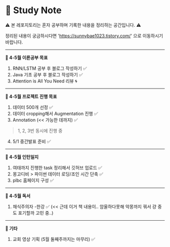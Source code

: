 # 📝 Study Note

⚠️ 본 레포지토리는 혼자 공부하며 기록한 내용을 정리하는 공간입니다. ⚠️

정리된 내용이 궁금하시다면 'https://sunnybae1023.tistory.com/' 으로 이동하시기 바랍니다.

---
**📍 4-5월 이론공부 목표**

1. RNN/LSTM 공부 후 블로그 작성하기 ✅
2. Java 기초 공부 후 블로그 작성하기 ✅
3. Attention is All You Need 리뷰 🌀

---
**📍 4-5월 프로젝트 진행 목표**

1. 데이터 500개 선정 ✅
2. 데이터 cropping해서 Augmentation 진행 ✅
3. Annotation (<< 가능한 데까지) ✅
  > 1, 2, 3번 동시에 진행 중
4. 5/1 중간발표 준비 ✅

---
**📍 4-5월 인턴일지**

1. 여태까지 진행한 task 정리해서 깃허브 업로드 ✅
2. 몽고디비 > 파이썬 데이터 로딩/조인 시간 단축 ✅
3. plbc 홈페이지 구성 ✅

---
**📍 4-5월 독서**

1. 채식주의자 -한강 ✅
  (<< 근데 이거 책 내용이.. 암울하다못해 악몽까지 꿔서 걍 중도 포기할까 고민 중..)

---
**📍 기타**

1. 교회 영상 기획 (5월 둘째주까지는 마무리) ✅
